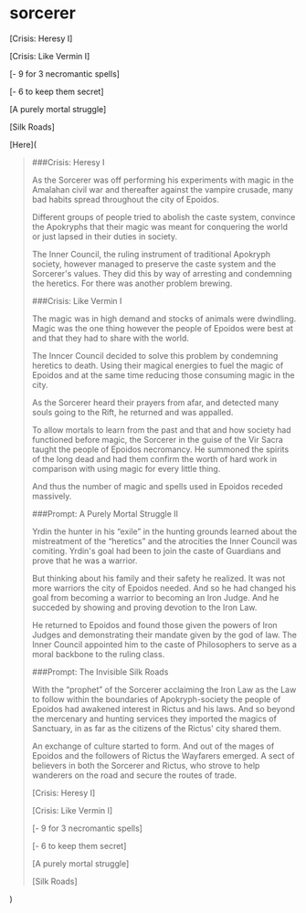 # sorcerer 

[Crisis: Heresy I]

[Crisis: Like Vermin I]

[- 9 for 3 necromantic spells]

[- 6 to keep them secret]

[A purely mortal struggle]

[Silk Roads]

[Here](

>###Crisis: Heresy I
>
>As the Sorcerer was off performing his experiments with magic in  the Amalahan civil war and thereafter against the vampire crusade, many bad habits spread throughout the city of Epoidos.
>
>Different groups of people tried to abolish the caste system, convince the Apokryphs that their magic was meant for conquering the world or just lapsed in their duties in society. 
>
>The Inner Council, the ruling instrument of traditional Apokryph society, however managed to preserve the caste system and the Sorcerer's values. They did this by way of arresting and condemning the heretics. For there was another problem brewing.
>
>###Crisis: Like Vermin I
>
>The magic was in high demand and stocks of animals were dwindling. Magic was the one thing however the people of Epoidos were best at and that they had to share with the world.
>
>The Inncer Council decided to solve this problem by condemning heretics to death. Using their magical energies to fuel the magic of Epoidos and at the same time reducing those consuming magic in the city.
>
>As the Sorcerer heard their prayers from afar, and detected many souls going to the Rift, he returned and was appalled.
>
>To allow mortals to learn from the past and that and how society had functioned before magic, the Sorcerer in the guise of the Vir Sacra taught the people of Epoidos necromancy. He summoned the spirits of the long dead and had them confirm the worth of hard work in comparison with using magic for every little thing.
>
>And thus the number of magic and spells used in Epoidos receded massively.
>
>###Prompt: A Purely Mortal Struggle II
>
>Yrdin the hunter in his “exile” in the hunting grounds learned about the mistreatment of the “heretics” and the atrocities the Inner Council was comiting. Yrdin's goal had been to join the caste of Guardians and prove that he was a warrior. 
>
>But thinking about his family and their safety he realized. It was not more warriors the city of Epoidos needed. And so he had changed his goal from becoming a warrior to becoming an Iron Judge. And he succeded by showing and proving devotion to the Iron Law.
>
>He returned to Epoidos and found those given the powers of Iron Judges and demonstrating their mandate given by the god of law. The Inner Council appointed him to the caste of Philosophers to serve as a moral backbone to the ruling class.
>
>###Prompt: The Invisible Silk Roads
>
>With the “prophet” of the Sorcerer acclaiming the Iron Law as the Law to follow within the boundaries of Apokryph-society the people of Epoidos had awakened interest in Rictus and his laws. And so beyond the mercenary and hunting services they imported the magics of Sanctuary, in as far as the citizens of the Rictus' city shared them.
>
>An exchange of culture started to form. And out of the mages of Epoidos and the followers of Rictus the Wayfarers emerged. A sect of believers in both the Sorcerer and Rictus, who strove to help wanderers on the road and secure the routes of trade.
>
>[Crisis: Heresy I]
>
>[Crisis: Like Vermin I]
>
>[- 9 for 3 necromantic spells]
>
>[- 6 to keep them secret]
>
>[A purely mortal struggle]
>
>[Silk Roads]

)

